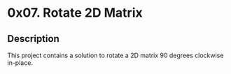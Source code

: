 # 0x07. Rotate 2D Matrix

## Description

This project contains a solution to rotate a 2D matrix 90 degrees clockwise in-place.

